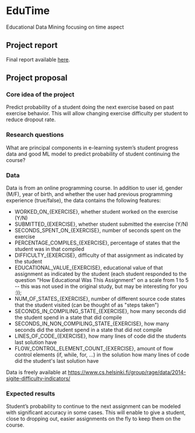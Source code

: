 # EduTime
Educational Data Mining focusing on time aspect

## Project report
Final report available [here](./reports/final.pdf).

## Project proposal

### Core idea of the project
Predict probability of a student doing the next exercise based on past exercise behavior. This will allow changing exercise difficulty per student to reduce dropout rate.

### Research questions
What are principal components in e-learning system’s student progress data and good ML model to predict probability of student continuing the course?

### Data
Data is from an online programming course. In addition to user id, gender (M/F), year of birth, and whether the user had previous programming experience (true/false), the data contains the following features:
- WORKED_ON_{EXERCISE}, whether student worked on the exercise (Y/N)
- SUBMITTED_{EXERCISE}, whether student submitted the exercise (Y/N)
- SECONDS_SPENT_ON_{EXERCISE}, number of seconds spent on the exercise
- PERCENTAGE_COMPILES_{EXERCISE}, percentage of states that the student was in that
compiled
- DIFFICULTY_{EXERCISE}, difficulty of that assignment as indicated by the student
- EDUCATIONAL_VALUE_{EXERCISE}, educational value of that assignment as indicated
by the student (each student responded to the question "How Educational Was This Assignment" on a scale from 1 to 5 -- this was not used in the original study, but may be interesting for you :));
- NUM_OF_STATES_{EXERCISE}, number of different source code states that the student visited (can be thought of as "steps taken")
- SECONDS_IN_COMPILING_STATE_{EXERCISE}, how many seconds did the student spend in a state that did compile
- SECONDS_IN_NON_COMPILING_STATE_{EXERCISE}, how many seconds did the student spend in a state that did not compile
- LINES_OF_CODE_{EXERCISE}, how many lines of code did the students last solution have
- FLOW_CONTROL_ELEMENT_COUNT_{EXERCISE}, amount of flow control elements (if, while, for, ...) in the solution how many lines of code did the student's last solution have

Data is freely available at https://www.cs.helsinki.fi/group/rage/data/2014-sigite-difficulty-indicators/

### Expected results
Student’s probability to continue to the next assignment can be modeled with significant accuracy in some cases. This will enable to give a student, close to dropping out, easier assignments on the fly to keep them on the course.
